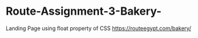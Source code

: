 # Route-Assignment-3-Bakery-
Landing Page using float property of CSS
https://routeegypt.com/bakery/

